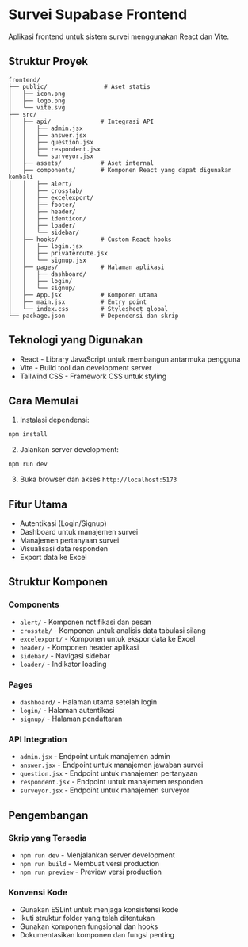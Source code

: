 # Survei Supabase Frontend

Aplikasi frontend untuk sistem survei menggunakan React dan Vite.

## Struktur Proyek

```
frontend/
├── public/                # Aset statis
│   ├── icon.png
│   ├── logo.png
│   └── vite.svg
├── src/
│   ├── api/              # Integrasi API
│   │   ├── admin.jsx
│   │   ├── answer.jsx
│   │   ├── question.jsx
│   │   ├── respondent.jsx
│   │   └── surveyor.jsx
│   ├── assets/           # Aset internal
│   ├── components/       # Komponen React yang dapat digunakan kembali
│   │   ├── alert/
│   │   ├── crosstab/
│   │   ├── excelexport/
│   │   ├── footer/
│   │   ├── header/
│   │   ├── identicon/
│   │   ├── loader/
│   │   └── sidebar/
│   ├── hooks/            # Custom React hooks
│   │   ├── login.jsx
│   │   ├── privateroute.jsx
│   │   └── signup.jsx
│   ├── pages/            # Halaman aplikasi
│   │   ├── dashboard/
│   │   ├── login/
│   │   └── signup/
│   ├── App.jsx           # Komponen utama
│   ├── main.jsx          # Entry point
│   └── index.css         # Stylesheet global
└── package.json          # Dependensi dan skrip
```

## Teknologi yang Digunakan

- React - Library JavaScript untuk membangun antarmuka pengguna
- Vite - Build tool dan development server
- Tailwind CSS - Framework CSS untuk styling

## Cara Memulai

1. Instalasi dependensi:

```bash
npm install
```

2. Jalankan server development:

```bash
npm run dev
```

3. Buka browser dan akses `http://localhost:5173`

## Fitur Utama

- Autentikasi (Login/Signup)
- Dashboard untuk manajemen survei
- Manajemen pertanyaan survei
- Visualisasi data responden
- Export data ke Excel

## Struktur Komponen

### Components

- `alert/` - Komponen notifikasi dan pesan
- `crosstab/` - Komponen untuk analisis data tabulasi silang
- `excelexport/` - Komponen untuk ekspor data ke Excel
- `header/` - Komponen header aplikasi
- `sidebar/` - Navigasi sidebar
- `loader/` - Indikator loading

### Pages

- `dashboard/` - Halaman utama setelah login
- `login/` - Halaman autentikasi
- `signup/` - Halaman pendaftaran

### API Integration

- `admin.jsx` - Endpoint untuk manajemen admin
- `answer.jsx` - Endpoint untuk manajemen jawaban survei
- `question.jsx` - Endpoint untuk manajemen pertanyaan
- `respondent.jsx` - Endpoint untuk manajemen responden
- `surveyor.jsx` - Endpoint untuk manajemen surveyor

## Pengembangan

### Skrip yang Tersedia

- `npm run dev` - Menjalankan server development
- `npm run build` - Membuat versi production
- `npm run preview` - Preview versi production

### Konvensi Kode

- Gunakan ESLint untuk menjaga konsistensi kode
- Ikuti struktur folder yang telah ditentukan
- Gunakan komponen fungsional dan hooks
- Dokumentasikan komponen dan fungsi penting
